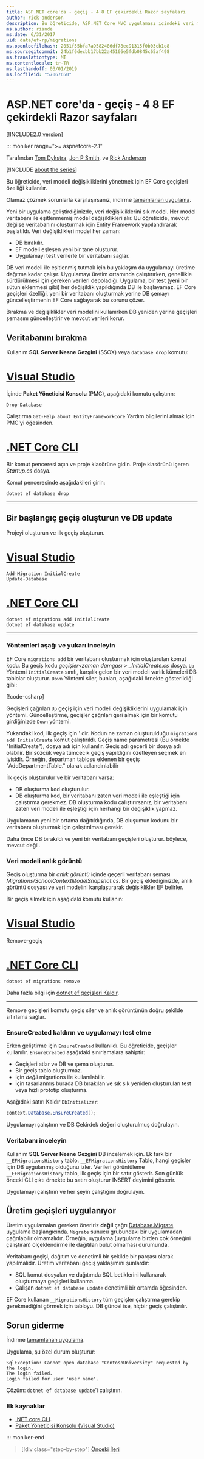 ```yaml
---
title: ASP.NET core'da - geçiş - 4 8 EF çekirdekli Razor sayfaları
author: rick-anderson
description: Bu öğreticide, ASP.NET Core MVC uygulaması içindeki veri modeli değişikliklerini yönetmek için EF Core geçişleri özelliğini kullanarak başlatın.
ms.author: riande
ms.date: 6/31/2017
uid: data/ef-rp/migrations
ms.openlocfilehash: 2051f55bfa7a9582486df78ec91315f0b03cb1e8
ms.sourcegitcommit: 24b1f6decbb17bb22a45166e5fdb0845c65af498
ms.translationtype: MT
ms.contentlocale: tr-TR
ms.lasthandoff: 03/01/2019
ms.locfileid: "57067650"
---
```

# <a name="razor-pages-with-ef-core-in-aspnet-core---migrations---4-of-8"></a>ASP.NET core'da - geçiş - 4 8 EF çekirdekli Razor sayfaları

[!INCLUDE[2.0 version](~/includes/RP-EF/20-pdf.md)]

::: moniker range=">= aspnetcore-2.1"

Tarafından [Tom Dykstra](https://github.com/tdykstra), [Jon P Smith](https://twitter.com/thereformedprog), ve [Rick Anderson](https://twitter.com/RickAndMSFT)

[!INCLUDE [about the series](~/includes/RP-EF/intro.md)]

Bu öğreticide, veri modeli değişikliklerini yönetmek için EF Core geçişleri özelliği kullanılır.

Olamaz çözmek sorunlarla karşılaşırsanız, indirme [tamamlanan uygulama](
https://github.com/aspnet/Docs/tree/master/aspnetcore/data/ef-rp/intro/samples).

Yeni bir uygulama geliştirdiğinizde, veri değişikliklerini sık model. Her model veritabanı ile eşitlenmemiş model değişiklikleri alır. Bu öğreticide, mevcut değilse veritabanını oluşturmak için Entity Framework yapılandırarak başlatıldı. Veri değişiklikleri model her zaman:

* DB bırakılır.
* EF modeli eşleşen yeni bir tane oluşturur.
* Uygulamayı test verilerle bir veritabanı sağlar.

DB veri modeli ile eşitlenmiş tutmak için bu yaklaşım da uygulamayı üretime dağıtma kadar çalışır. Uygulamayı üretim ortamında çalıştırırken, genellikle sürdürülmesi için gereken verileri depoladığı. Uygulama, bir test (yeni bir sütun eklenmesi gibi) her değişiklik yapıldığında DB ile başlayamaz. EF Core geçişleri özelliği, yeni bir veritabanı oluşturmak yerine DB şemayı güncelleştirmenin EF Core sağlayarak bu sorunu çözer.

Bırakma ve değişiklikler veri modelini kullanırken DB yeniden yerine geçişleri şemasını güncelleştirir ve mevcut verileri korur.

## <a name="drop-the-database"></a>Veritabanını bırakma

Kullanım **SQL Server Nesne Gezgini** (SSOX) veya `database drop` komutu:

# <a name="visual-studiotabvisual-studio"></a>[Visual Studio](#tab/visual-studio)

İçinde **Paket Yöneticisi Konsolu** (PMC), aşağıdaki komutu çalıştırın:

```PMC
Drop-Database
```

Çalıştırma `Get-Help about_EntityFrameworkCore` Yardım bilgilerini almak için PMC'yi öğesinden.

# <a name="net-core-clitabnetcore-cli"></a>[.NET Core CLI](#tab/netcore-cli)

Bir komut penceresi açın ve proje klasörüne gidin. Proje klasörünü içeren *Startup.cs* dosya.

Komut penceresinde aşağıdakileri girin:

 ```console
 dotnet ef database drop
 ```

------

## <a name="create-an-initial-migration-and-update-the-db"></a>Bir başlangıç geçiş oluşturun ve DB update

Projeyi oluşturun ve ilk geçiş oluşturun.

# <a name="visual-studiotabvisual-studio"></a>[Visual Studio](#tab/visual-studio)

```PMC
Add-Migration InitialCreate
Update-Database
```

# <a name="net-core-clitabnetcore-cli"></a>[.NET Core CLI](#tab/netcore-cli)

```console
dotnet ef migrations add InitialCreate
dotnet ef database update
```

------

### <a name="examine-the-up-and-down-methods"></a>Yöntemleri aşağı ve yukarı inceleyin

EF Core `migrations add` bir veritabanı oluşturmak için oluşturulan komut kodu. Bu geçiş kodu *geçişler\<zaman damgası > _InitialCreate.cs* dosya. `Up` Yöntemi `InitialCreate` sınıfı, karşılık gelen bir veri modeli varlık kümeleri DB tablolar oluşturur. `Down` Yöntemi siler, bunları, aşağıdaki örnekte gösterildiği gibi:

[!code-csharp[](intro/samples/cu21/Migrations/20180626224812_InitialCreate.cs?range=7-24,77-88)]

Geçişleri çağrıları `Up` geçiş için veri modeli değişikliklerini uygulamak için yöntemi. Güncelleştirme, geçişler çağrıları geri almak için bir komutu girdiğinizde `Down` yöntemi.

Yukarıdaki kod, ilk geçiş için ' dir. Kodun ne zaman oluşturulduğu `migrations add InitialCreate` komut çalıştırıldı. Geçiş name parametresi (Bu örnekte "InitialCreate"), dosya adı için kullanılır. Geçiş adı geçerli bir dosya adı olabilir. Bir sözcük veya tümcecik geçiş yapıldığını özetleyen seçmek en iyisidir. Örneğin, departman tablosu eklenen bir geçiş "AddDepartmentTable." olarak adlandırılabilir

İlk geçiş oluşturulur ve bir veritabanı varsa:

* DB oluşturma kod oluşturulur.
* DB oluşturma kod, bir veritabanı zaten veri modeli ile eşleştiği için çalıştırma gerekmez. DB oluşturma kodu çalıştırırsanız, bir veritabanı zaten veri modeli ile eşleştiği için herhangi bir değişiklik yapmaz.

Uygulamanın yeni bir ortama dağıtıldığında, DB oluşumun kodunu bir veritabanı oluşturmak için çalıştırılması gerekir.

Daha önce DB bırakıldı ve yeni bir veritabanı geçişleri oluşturur. böylece, mevcut değil.

### <a name="the-data-model-snapshot"></a>Veri modeli anlık görüntü

Geçiş oluşturma bir *anlık görüntü* içinde geçerli veritabanı şeması *Migrations/SchoolContextModelSnapshot.cs*. Bir geçiş eklediğinizde, anlık görüntü dosyası ve veri modelini karşılaştırarak değişiklikler EF belirler.

Bir geçiş silmek için aşağıdaki komutu kullanın:

# <a name="visual-studiotabvisual-studio"></a>[Visual Studio](#tab/visual-studio)

Remove-geçiş

# <a name="net-core-clitabnetcore-cli"></a>[.NET Core CLI](#tab/netcore-cli)

```console
dotnet ef migrations remove
```

Daha fazla bilgi için [dotnet ef geçişleri Kaldır](/ef/core/miscellaneous/cli/dotnet#dotnet-ef-migrations-remove).

------

Remove geçişleri komutu geçiş siler ve anlık görüntünün doğru şekilde sıfırlama sağlar.

### <a name="remove-ensurecreated-and-test-the-app"></a>EnsureCreated kaldırın ve uygulamayı test etme

Erken geliştirme için `EnsureCreated` kullanıldı. Bu öğreticide, geçişler kullanılır. `EnsureCreated` aşağıdaki sınırlamalara sahiptir:

* Geçişleri atlar ve DB ve şema oluşturur.
* Bir geçiş tablo oluşturmaz.
* İçin *değil* migrations ile kullanılabilir.
* İçin tasarlanmış burada DB bırakılan ve sık sık yeniden oluşturulan test veya hızlı prototip oluşturma.

Aşağıdaki satırı Kaldır `DbInitializer`:

```csharp
context.Database.EnsureCreated();
```

Uygulamayı çalıştırın ve DB Çekirdek değeri oluşturulmuş doğrulayın.

### <a name="inspect-the-database"></a>Veritabanı inceleyin

Kullanım **SQL Server Nesne Gezgini** DB incelemek için. Ek fark bir `__EFMigrationsHistory` tablo. `__EFMigrationsHistory` Tablo, hangi geçişler için DB uygulanmış olduğunu izler. Verileri görüntüleme `__EFMigrationsHistory` tablo, ilk geçiş için bir satır gösterir. Son günlük önceki CLI çıktı örnekte bu satırı oluşturur INSERT deyimini gösterir.

Uygulamayı çalıştırın ve her şeyin çalıştığını doğrulayın.

## <a name="applying-migrations-in-production"></a>Üretim geçişleri uygulanıyor

Üretim uygulamaları gereken öneririz **değil** çağrı [Database.Migrate](/dotnet/api/microsoft.entityframeworkcore.relationaldatabasefacadeextensions.migrate?view=efcore-2.0#Microsoft_EntityFrameworkCore_RelationalDatabaseFacadeExtensions_Migrate_Microsoft_EntityFrameworkCore_Infrastructure_DatabaseFacade_) uygulama başlangıcında. `Migrate` sunucu grubundaki bir uygulamadan çağrılabilir olmamalıdır. Örneğin, uygulama (uygulama birden çok örneğini çalıştıran) ölçeklendirme ile dağıtılan bulut olmaması durumunda.

Veritabanı geçişi, dağıtım ve denetimli bir şekilde bir parçası olarak yapılmalıdır. Üretim veritabanı geçiş yaklaşımını şunlardır:

* SQL komut dosyaları ve dağıtımda SQL betiklerini kullanarak oluşturmaya geçişleri kullanma.
* Çalışan `dotnet ef database update` denetimli bir ortamda öğesinden.

EF Core kullanan `__MigrationsHistory` tüm geçişler çalıştırma gerekip gerekmediğini görmek için tabloyu. DB güncel ise, hiçbir geçiş çalıştırılır.

## <a name="troubleshooting"></a>Sorun giderme

İndirme [tamamlanan uygulama](
https://github.com/aspnet/Docs/tree/master/aspnetcore/data/ef-rp/intro/samples/StageSnapShots/cu-part4-migrations).

Uygulama, şu özel durum oluşturur:

```text
SqlException: Cannot open database "ContosoUniversity" requested by the login.
The login failed.
Login failed for user 'user name'.
```

Çözüm: `dotnet ef database update`'i çalıştırın.

### <a name="additional-resources"></a>Ek kaynaklar

* [.NET core CLI](/ef/core/miscellaneous/cli/dotnet).
* [Paket Yöneticisi Konsolu (Visual Studio)](/ef/core/miscellaneous/cli/powershell)

::: moniker-end

> [!div class="step-by-step"]
> [Önceki](xref:data/ef-rp/sort-filter-page)
> [İleri](xref:data/ef-rp/complex-data-model)
